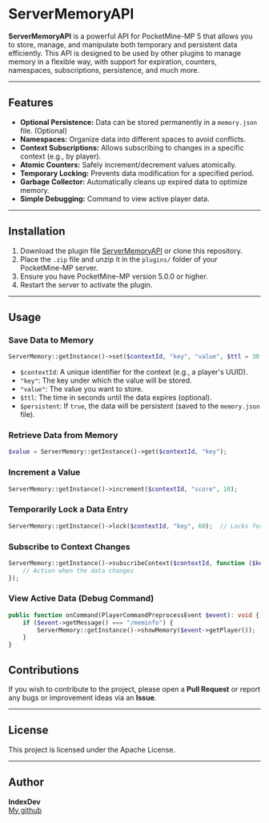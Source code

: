 # ServerMemoryAPI

**ServerMemoryAPI** is a powerful API for PocketMine-MP 5 that allows you to store, manage, and manipulate both temporary and persistent data efficiently. This API is designed to be used by other plugins to manage memory in a flexible way, with support for expiration, counters, namespaces, subscriptions, persistence, and much more.

---

## Features

- **Optional Persistence:** Data can be stored permanently in a `memory.json` file. (Optional)
- **Namespaces:** Organize data into different spaces to avoid conflicts.
- **Context Subscriptions:** Allows subscribing to changes in a specific context (e.g., by player).
- **Atomic Counters:** Safely increment/decrement values atomically.
- **Temporary Locking:** Prevents data modification for a specified period.
- **Garbage Collector:** Automatically cleans up expired data to optimize memory.
- **Simple Debugging:** Command to view active player data.

---

## Installation

1. Download the plugin file [ServerMemoryAPI](#) or clone this repository.
2. Place the `.zip` file and unzip it in the `plugins/` folder of your PocketMine-MP server.
3. Ensure you have PocketMine-MP version 5.0.0 or higher.
4. Restart the server to activate the plugin.

---

## Usage

### Save Data to Memory

```php
ServerMemory::getInstance()->set($contextId, "key", "value", $ttl = 30, $persistent = false);
```

- `$contextId`: A unique identifier for the context (e.g., a player's UUID).
- `"key"`: The key under which the value will be stored.
- `"value"`: The value you want to store.
- `$ttl`: The time in seconds until the data expires (optional).
- `$persistent`: If `true`, the data will be persistent (saved to the `memory.json` file).

### Retrieve Data from Memory

```php
$value = ServerMemory::getInstance()->get($contextId, "key");
```

### Increment a Value

```php
ServerMemory::getInstance()->increment($contextId, "score", 10);
```

### Temporarily Lock a Data Entry

```php
ServerMemory::getInstance()->lock($contextId, "key", 60);  // Locks for 60 seconds.
```

### Subscribe to Context Changes

```php
ServerMemory::getInstance()->subscribeContext($contextId, function ($key, $oldValue, $newValue) {
    // Action when the data changes
});
```

### View Active Data (Debug Command)

```php
public function onCommand(PlayerCommandPreprocessEvent $event): void {
    if ($event->getMessage() === "/meminfo") {
        ServerMemory::getInstance()->showMemory($event->getPlayer());
    }
}
```

## Contributions

If you wish to contribute to the project, please open a **Pull Request** or report any bugs or improvement ideas via an **Issue**.

---

## License

This project is licensed under the Apache License.

---

## Author

**IndexDev**  
[My github](https://github.com/Indexqq)
